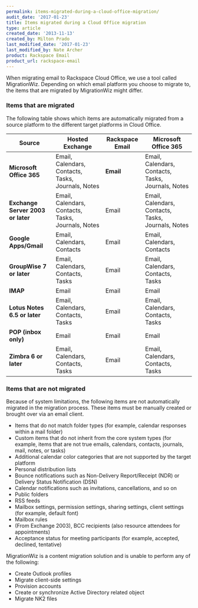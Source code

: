 ```yaml
---
permalink: items-migrated-during-a-cloud-office-migration/
audit_date: '2017-01-23'
title: Items migrated during a Cloud Office migration
type: article
created_date: '2013-11-13'
created_by: Milton Prado
last_modified_date: '2017-01-23'
last_modified_by: Nate Archer
product: Rackspace Email
product_url: rackspace-email
---
```


When migrating email to Rackspace Cloud Office, we use a tool called
MigrationWiz. Depending on which email platform you choose to migrate
to, the items that are migrated by MigrationWiz might differ.

### Items that are migrated

The following table shows which items are automatically migrated from a source platform to the different target platforms in Cloud Office.

| Source | Hosted Exchange | Rackspace Email | Microsoft Office 365 |
|-----------------------|----------------------------------------------------------------------------------------|-----------------|---------------------------------------------------------------------------------------|
| **Microsoft Office 365** | Email, Calendars, Contacts, Tasks, Journals, Notes | **Email** | Email, Calendars, Contacts, Tasks, Journals, Notes |
| **Exchange Server 2003 or later** | Email, Calendars, Contacts, Tasks, Journals, Notes | Email | Email, Calendars, Contacts,  Tasks, Journals, Notes |
| **Google Apps/Gmail** | Email, Calendars, Contacts | Email | Email, Calendars, Contacts |
| **GroupWise 7 or later** | Email, Calendars, Contacts, Tasks | Email | Email, Calendars, Contacts, Tasks |
| **IMAP** | Email | Email | Email |
| **Lotus Notes 6.5 or later** | Email, Calendars, Contacts, Tasks | Email | Email, Calendars, Contacts, Tasks |
| **POP (inbox only)** | Email | Email | Email |
| **Zimbra 6 or later** | Email, Calendars, Contacts, Tasks | Email | Email, Calendars, Contacts, Tasks |

### Items that are not migrated

Because of system limitations, the following items are not automatically migrated in the migration process. These items must be manually created or brought over via an email client.

-   Items that do not match folder types (for example, calendar responses within a mail folder)
-   Custom items that do not inherit from the core system types (for example, items that are not true emails, calendars, contacts, journals, mail, notes, or tasks)
-   Additional calendar color categories that are not supported by the target platform
-   Personal distribution lists
-   Bounce notifications such as Non-Delivery Report/Receipt (NDR) or Delivery Status Notification (DSN)
-   Calendar notifications such as invitations, cancellations, and so on
-   Public folders
-   RSS feeds
-   Mailbox settings, permission settings, sharing settings, client settings (for example, default font)
-   Mailbox rules
-   (From Exchange 2003), BCC recipients (also resource attendees for appointments)
-   Acceptance status for meeting participants (for example, accepted, declined, tentative)

MigrationWiz is a content migration solution and is unable to perform any of the following:

-   Create Outlook profiles
-   Migrate client-side settings
-   Provision accounts
-   Create or synchronize Active Directory related object
-   Migrate NK2 files

